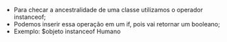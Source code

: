 * Para checar a ancestralidade de uma classe utilizamos o operador instanceof;
* Podemos inserir essa operação em um if, pois vai retornar um booleano;
* Exemplo: $objeto instanceof Humano